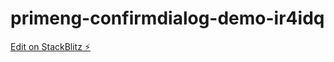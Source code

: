 # primeng-confirmdialog-demo-ir4idq

[Edit on StackBlitz ⚡️](https://stackblitz.com/edit/primeng-confirmdialog-demo-ir4idq)